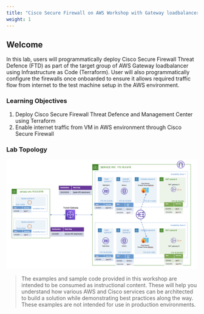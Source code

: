 ```yaml
---
title: "Cisco Secure Firewall on AWS Workshop with Gateway loadbalancer"
weight: 1
---
```


## Welcome

In this lab, users will programmatically deploy Cisco Secure Firewall Threat Defence (FTD) as part of the target group of AWS Gateway loadbalancer using Infrastructure as Code (Terraform). User will also programmatically configure the firewalls once onboarded to ensure it allows required traffic flow from internet to the test machine setup in the AWS environment.

### Learning Objectives

1. Deploy Cisco Secure Firewall Threat Defence and Management Center using Terraform
2. Enable internet traffic from VM in AWS environment through Cisco Secure Firewall

### Lab Topology

![Topology](/static/images/centralized_architecture.png)

> The examples and sample code provided in this workshop are intended to be consumed as instructional content. These will help you understand how various AWS and Cisco services can be architected to build a solution while demonstrating best practices along the way. These examples are not intended for use in production environments.